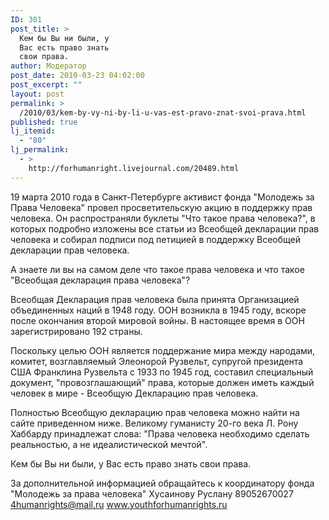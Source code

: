 ```yaml
---
ID: 301
post_title: >
  Кем бы Вы ни были, у
  Вас есть право знать
  свои права.
author: Модератор
post_date: 2010-03-23 04:02:00
post_excerpt: ""
layout: post
permalink: >
  /2010/03/kem-by-vy-ni-by-li-u-vas-est-pravo-znat-svoi-prava.html
published: true
lj_itemid:
  - "80"
lj_permalink:
  - >
    http://forhumanright.livejournal.com/20489.html
---
```

19 марта 2010 года в Санкт-Петербурге активист фонда "Молодежь за Права Человека" провел просветительскую акцию в поддержку прав человека. Он распространяли буклеты "Что такое права человека?", в которых подробно изложены все статьи из Всеобщей декларации прав человека и собирал подписи под петицией в поддержку Всеобщей декларации прав человека.

А знаете ли вы на самом деле что такое права человека и что такое "Всеобщая декларация права человека"?

Всеобщая Декларация прав человека была принята Организацией объединенных наций в 1948 году. ООН возникла в 1945 году, вскоре после окончания второй мировой войны. В настоящее время в ООН зарегистрировано 192 страны.

Поскольку целью ООН является поддержание мира между народами, комитет, возглавляемый Элеонорой Рузвельт, супругой президента США Франклина Рузвельта с 1933 по 1945 год, составил специальный документ, "провозглашающий" права, которые должен иметь каждый человек в мире - Всеобщую Декларацию прав человека.

Полностью Всеобщую декларацию прав человека можно найти на сайте приведенном ниже. Великому гуманисту 20-го века Л. Рону Хаббарду принадлежат слова: "Права человека необходимо сделать реальностью, а не идеалистической мечтой".

Кем бы Вы ни были, у Вас есть право знать свои права.

За дополнительной информацией обращайтесь
к координатору фонда "Молодежь за права человека"
Хусаинову Руслану
89052670027
4humanrights@mail.ru
www.youthforhumanrights.ru